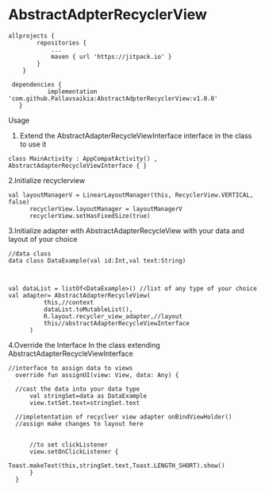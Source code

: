 # AbstractAdpterRecyclerView


```
allprojects {
		repositories {
			...
			maven { url 'https://jitpack.io' }
		}
	}
  ```
 
 ```
  dependencies {
	        implementation 'com.github.Pallavsaikia:AbstractAdpterRecyclerView:v1.0.0'
	}
  ```
  
  
  Usage
  
  1. Extend the AbstractAdapterRecycleViewInterface interface in the class to use it
  
   ```
  class MainActivity : AppCompatActivity() , AbstractAdapterRecycleViewInterface { }
   ```
   
  2.Initialize recyclerview
  ```
  val layoutManagerV = LinearLayoutManager(this, RecyclerView.VERTICAL, false)
        recyclerView.layoutManager = layoutManagerV
        recyclerView.setHasFixedSize(true)
  ```
  3.Initialize adapter with AbstractAdapterRecycleView with your data and layout of your choice
  ```
  //data class
  data class DataExample(val id:Int,val text:String)
  
  
  
  val dataList = listOf<DataExample>() //list of any type of your choice 
  val adapter= AbstractAdapterRecycleView(
            this,//context
            dataList.toMutableList(),
            R.layout.recycler_view_adapter,//layout
            this//abstractAdapterRecycleViewInterface
        )
  ```
  
  4.Override the Interface In the class extending AbstractAdapterRecycleViewInterface
  ```
  //interface to assign data to views
    override fun assignUI(view: View, data: Any) {
    
    //cast the data into your data type
        val stringSet=data as DataExample
        view.txtSet.text=stringSet.text
	
	//impletentation of recyclver view adapter onBindViewHolder()
	//assign make changes to layout here
	
	
        //to set clickListener
        view.setOnClickListener {
            Toast.makeText(this,stringSet.text,Toast.LENGTH_SHORT).show()
        }
    }
  ```
